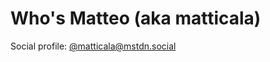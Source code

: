 # Who's Matteo (aka matticala)

Social profile: <a rel="me" href="https://hachyderm.io/@matticala">@matticala@mstdn.social</a>
